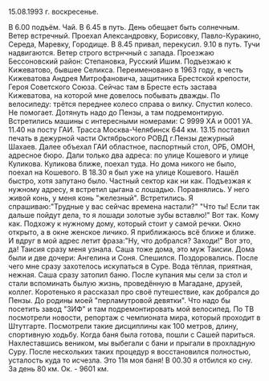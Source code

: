 15.08.1993 г. воскресенье.

В 6.00 подъём. Чай. В 6.45 в путь. День обещает быть солнечным. Ветер встречный. 
  Проехал Александровку, Борисовку, Павло-Куракино, Середа, Маревку, Городище.
  В 8.45 привал, перекусил.
  9.10 в путь. Тучи надвигаются. Ветер строго встрнчный с запада. Проезжаю Бессоновский район: Степановка, Русский Ишим. Подъезжаю к Кижеватово, бывшее Селикса. Переименовано в 1963 году, в честь Кижеватова Андрея Митрофановича, защитника Брестской крепости, Героя Советского Союза. Сейчас там в Бресте есть застава Кижеватова, на
 которой мне довелось побывать дважды.
   По велосипеду: трётся переднее колесо справа о вилку. Спустил колесо. Не помогает. Дотянуть надо до Пензы, а там подремонтирую.
  Встретились машины с интересными номерами: С 9999 ХА и 0001 УА.
  11.40 на посту ГАИ. Трасса Москва-Челябинск 644 км. 13.15 поставил печать в дежурной части Октябрьского РОВД г.Пензы дежурный Шахаев. Далее объехал ГАИ областное, паспортный стол, ОРБ, ОМОН, адресное бюро. Дали только два адреса: по улице Кошевого и улице Куликова. Куликова ближе, поехал туда. Но дома никого не было, поехал на Кошевого. 
  В 18.30 я был уже на улице Кошевого. Нашёл быстро, хотя запутано было. Частный сектор как ни как. Подъезжая к нужному адресу, я встретил цыгана с лошадью. Поравнялись. У него живой конь, у меня конь "железный". Встретились.
 Я спрашиваю:"Трудные у вас сейчас времена настали?"
"Что ты! Если так дальше пойдут дела, то я лошади золотые зубы вставлю!" Вот так. Кому как. 
  Подхожу к нужному дому, который стоит у самой речки. Окно открыто, а в окне женское личико. Я приближаюсь всё ближе и ближе. И вдруг в мой адрес летит фраза:"Ну, что добрался? Заходи!"
  Вот это, да! Таисия сразу меня узнала. Саша тоже дома, это муж Таисии. Дома были и две дочери: Ангелина и Соня. Спешился. Поздоровались. После чего мне сразу захотелось искупаться в Суре. Вода тёплая, приятная, нежная. Саша сразу затопил баню. После купания мы сели за стол и стали вспоминать былую жизнь, проведённую в Магадане, друзей, коллег. Коротенько я рассказал про своё путешествие, как добрался до Пензы. До родины моей "перламутровой девятки". Что надо бы посетить завод "ЗИФ" и там подремонтировать мой велосипед. По ТВ посмотрели новости, репортаж с чемпионата мира, который проходит в Штутгарте. Посмотрели такие дисциплины как 100 метров, длину, спортивную ходьбу. 
  Когда баня была готова, пошли с Сашей париться. Нахлеставшись веником, мы выбегали с бани и прыгали в прохладную Суру. После нескольких таких процедур я восстановился полностью, усталость куда то исчезла. Это 11я моя баня! В 00.30 я отбился ко сну.
  За день 80 км. Ок. - 9601 км.
